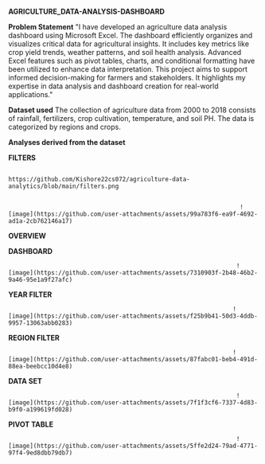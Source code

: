 **AGRICULTURE_DATA-ANALYSIS-DASHBOARD**

**Problem Statement**
      "I have developed an agriculture data analysis dashboard using Microsoft Excel. The dashboard efficiently organizes and visualizes critical data for agricultural insights. It includes key metrics like crop yield trends, weather patterns, and soil health analysis. Advanced Excel features such as pivot tables, charts, and conditional formatting have been utilized to enhance data interpretation. This project aims to support informed decision-making for farmers and stakeholders. It highlights my expertise in data analysis and dashboard creation for real-world applications."


**Dataset used**
     The collection of agriculture data from 2000 to 2018 consists of rainfall, fertilizers, crop cultivation, temperature, and soil PH. The data is categorized by regions and crops.

**Analyses derived from the dataset**

**FILTERS**



                                                                     https://github.com/Kishore22cs072/agriculture-data-analytics/blob/main/filters.png


                                                                     ![image](https://github.com/user-attachments/assets/99a783f6-ea9f-4692-ad1a-2cb762146a17)

**OVERVIEW**


**DASHBOARD**


                                                                     
                                                                    ![image](https://github.com/user-attachments/assets/7310903f-2b48-46b2-9a46-95e1a9f27afc)



**YEAR FILTER**


                                                                    
                                                                   ![image](https://github.com/user-attachments/assets/f25b9b41-50d3-4ddb-9957-13063abb0283)


**REGION FILTER**



                                                                   ![image](https://github.com/user-attachments/assets/87fabc01-beb4-491d-88ea-beebcc10d4e8)

**DATA SET**



                                                                    ![image](https://github.com/user-attachments/assets/7f1f3cf6-7337-4d83-b9f0-a199619fd028)


**PIVOT TABLE**



                                                                    ![image](https://github.com/user-attachments/assets/5ffe2d24-79ad-4771-97f4-9ed8dbb79db7)
